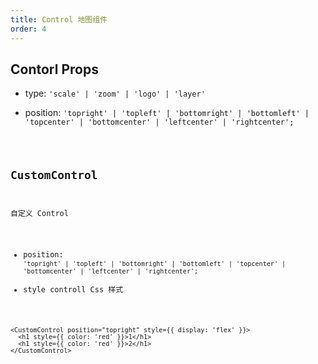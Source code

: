 ```yaml
---
title: Control 地图组件
order: 4
---
```


## Contorl Props

- type: `'scale' | 'zoom' | 'logo' | 'layer'`

- position: `'topright' | 'topleft' | 'bottomright' | 'bottomleft' | 'topcenter' | 'bottomcenter' | 'leftcenter' | 'rightcenter';`

<code src='./demo/control.tsx'>

## CustomControl

自定义 Control

- position: `'topright' | 'topleft' | 'bottomright' | 'bottomleft' | 'topcenter' | 'bottomcenter' | 'leftcenter' | 'rightcenter';`
- style controll Css 样式

```tsx
<CustomControl position="topright" style={{ display: 'flex' }}>
  <h1 style={{ color: 'red' }}>1</h1>
  <h1 style={{ color: 'red' }}>2</h1>
</CustomControl>
```
